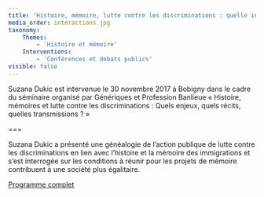 ```yaml
---
title: 'Histoire, mémoire, lutte contre les discriminations : quelle interactions ?'
media_order: interactions.jpg
taxonomy:
    Themes:
        - 'Histoire et mémoire'
    Interventions:
        - 'Conférences et débats publics'
visible: false
---
```


Suzana Dukic est intervenue le 30 novembre 2017 à Bobigny dans le cadre du séminaire organisé par Génériques et Profession Banlieue « Histoire, mémoires et lutte contre les discriminations : Quels enjeux, quels récits, quelles transmissions ? »

===

Suzana Dukic a présenté une généalogie de l’action publique de lutte contre les discriminations en lien avec l’histoire et la mémoire des immigrations et s’est interrogée sur les conditions à réunir pour les projets de mémoire contribuent à une société plus égalitaire.

[Programme complet](http://www.generiques.org/rencontre-forum-histoire-memoires-et-lutte-contre-les-discriminations/)
